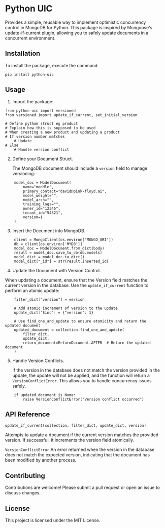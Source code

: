 # Python UIC

Provides a simple, reusable way to implement optimistic concurrency control in MongoDB for Python. This package is inspired by Mongoose's update-if-current plugin, allowing you to safely update documents in a concurrent environment.

## Installation
To install the package, execute the command:
```
pip install python-uic
```

## Usage
1. Import the package:
```
from python-uic import versioned
from versioned import update_if_current, set_initial_version
```

```
# Define python struct eg product
# Explain how this is supposed to be used
# When creating a new product and updating a product 
# If version number matches
    # Update
# Else
    # Handle version conflict
```

2. Define your Document Struct. 
   
   The MongoDB document should include a `version` field to manage versioning:
```
    model_doc = ModelDocument(
        name="meddle",
        primary_contact="david@pink-floyd.ai",
        model_weight="",
        model_arch="",
        training_logs="",
        owner_id="12345",
        tenant_id="54321",
        version=1
    )
```
3. Insert the Document into MongoDB.
```
    client = MongoClient(os.environ['MONGO_URI'])
    db = client[os.environ['MYDB']]
    model_doc = ModelDocument.from_dict(body)
    result = model_doc.save_to_db(db.models)
    model_dict = model_doc.to_dict()
    model_dict["_id"] = str(result.inserted_id)
```
4. Update the Document with Version Control.
   
When updating a document, ensure that the Version field matches the current version in the database. Use the `update_if_current` function to perform an atomic update:
```
    filter_dict["version"] = version
        
    # Add atomic increment of version to the update
    update_dict["$inc"] = {"version": 1}

    # Use find_one_and_update to ensure atomicity and return the updated document
    updated_document = collection.find_one_and_update(
        filter_dict,
        update_dict,
        return_document=ReturnDocument.AFTER  # Return the updated document
    )
```

5. Handle Version Conflicts.

   If the version in the database does not match the version provided in the update, the update will not be applied, and the function will return a `VersionConflictError`. This allows you to handle concurrency issues safely.
```
    if updated_document is None:
        raise VersionConflictError("Version conflict occurred")
```

## API Reference
`update_if_current(collection, filter_dict, update_dict, version)`

Attempts to update a document if the current version matches the provided version. If successful, it increments the version field atomically.

`VersionConflictError`
An error returned when the version in the database does not match the expected version, indicating that the document has been modified by another process.

## Contributing
Contributions are welcome! Please submit a pull request or open an issue to discuss changes.

## License
This project is licensed under the MIT License.